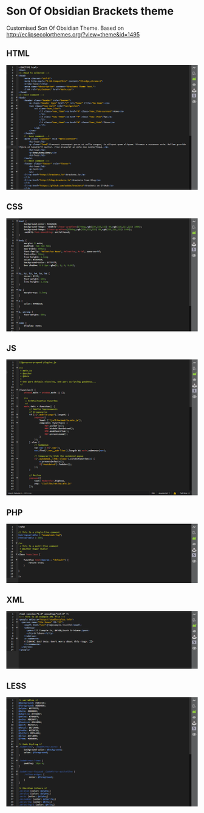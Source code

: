 Son Of Obsidian Brackets theme
=======

Customised Son Of Obsidian Theme.
Based on http://eclipsecolorthemes.org/?view=theme&id=1495

## HTML
![HTML Screenshot](/screenshots/html.png)

## CSS
![CSS Screenshot](/screenshots/css.png)

## JS
![JS Screenshot](/screenshots/js.png)

## PHP
![PHP Screenshot](/screenshots/php.png)

## XML
![XML Screenshot](/screenshots/xml.png)

## LESS
![LESS Screenshot](/screenshots/less.png)